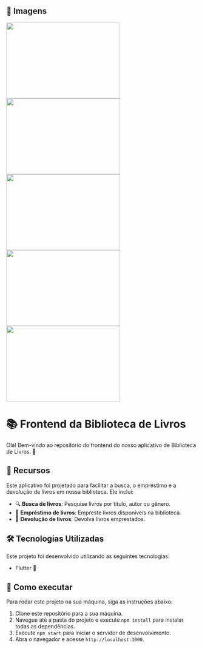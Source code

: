 ## 🚀 Imagens
<img src="https://github.com/user-attachments/assets/a3b655d9-d4e2-4484-b54f-44c489e7b545" width="300" height="200">

<img src="https://github.com/user-attachments/assets/ff0cad6e-70e1-4979-827c-9ad58305ec7b" width="300" height="200">

<img src="https://github.com/user-attachments/assets/d65b0050-f0dd-450d-9b3e-f119e9ab61d2" width="300" height="200">

<img src="https://github.com/user-attachments/assets/8a20e08b-7af2-4dfd-b318-32ec2db251b1" width="300" height="200">

<img src="https://github.com/user-attachments/assets/bcc4a08f-f927-4878-a5ea-1ca96375c781" width="300" height="200">


# 📚 Frontend da Biblioteca de Livros

Olá! Bem-vindo ao repositório do frontend do nosso aplicativo de Biblioteca de Livros. 🎉

## 🎯 Recursos

Este aplicativo foi projetado para facilitar a busca, o empréstimo e a devolução de livros em nossa biblioteca. Ele inclui:

- 🔍 **Busca de livros**: Pesquise livros por título, autor ou gênero.
- 📖 **Empréstimo de livros**: Empreste livros disponíveis na biblioteca.
- 🔄 **Devolução de livros**: Devolva livros emprestados.

## 🛠️ Tecnologias Utilizadas

Este projeto foi desenvolvido utilizando as seguintes tecnologias:

- Flutter 📘

## 🚀 Como executar

Para rodar este projeto na sua máquina, siga as instruções abaixo:

1. Clone este repositório para a sua máquina.
2. Navegue até a pasta do projeto e execute `npm install` para instalar todas as dependências.
3. Execute `npm start` para iniciar o servidor de desenvolvimento.
4. Abra o navegador e acesse `http://localhost:3000`.


